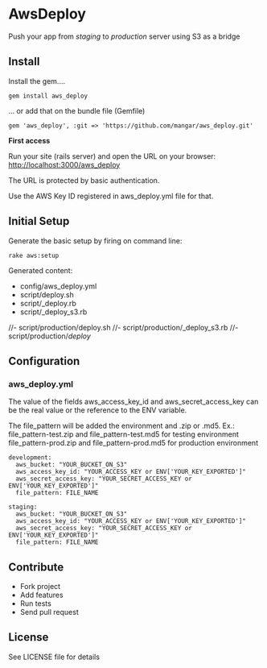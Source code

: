 

# AwsDeploy

Push your app from _staging_ to _production_ server using S3 as a bridge


## Install

Install the gem.... 

```
gem install aws_deploy
```

... or add that on the bundle file (Gemfile)

```
gem 'aws_deploy', :git => 'https://github.com/mangar/aws_deploy.git'
```


__First access__


Run your site (rails server) and open the URL on your browser: [http://localhost:3000/aws_deploy](http://localhost:3000/aws_deploy)


The URL is protected by basic authentication. 

Use the AWS Key ID registered in aws_deploy.yml file for that.


## Initial Setup

Generate the basic setup by firing on command line:

```
rake aws:setup
```

Generated content:

- config/aws_deploy.yml
- script/deploy.sh
- script/_deploy.rb
- script/_deploy_s3.rb


//- script/production/deploy.sh
//- script/production/_deploy_s3.rb
//- script/production/_deploy_


## Configuration

### aws_deploy.yml ###

The value of the fields aws_access_key_id and aws_secret_access_key can be the real value or the reference to the ENV variable.

The file_pattern will be added the environment and .zip or .md5.
Ex.:
file_pattern-test.zip and file_pattern-test.md5  for testing environment
file_pattern-prod.zip and file_pattern-prod.md5  for production environment


```
development:
  aws_bucket: "YOUR_BUCKET_ON_S3"
  aws_access_key_id: "YOUR_ACCESS_KEY or ENV['YOUR_KEY_EXPORTED']"
  aws_secret_access_key: "YOUR_SECRET_ACCESS_KEY or ENV['YOUR_KEY_EXPORTED']"
  file_pattern: FILE_NAME

staging: 
  aws_bucket: "YOUR_BUCKET_ON_S3"
  aws_access_key_id: "YOUR_ACCESS_KEY or ENV['YOUR_KEY_EXPORTED']"
  aws_secret_access_key: "YOUR_SECRET_ACCESS_KEY or ENV['YOUR_KEY_EXPORTED']"
  file_pattern: FILE_NAME

```








## Contribute

- Fork project
- Add features
- Run tests
- Send pull request

## License

See LICENSE file for details
